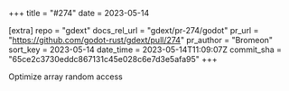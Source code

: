 +++
title = "#274"
date = 2023-05-14

[extra]
repo = "gdext"
docs_rel_url = "gdext/pr-274/godot"
pr_url = "https://github.com/godot-rust/gdext/pull/274"
pr_author = "Bromeon"
sort_key = 2023-05-14
date_time = 2023-05-14T11:09:07Z
commit_sha = "65ce2c3730eddc867131c45e028c6e7d3e5afa95"
+++

Optimize array random access
